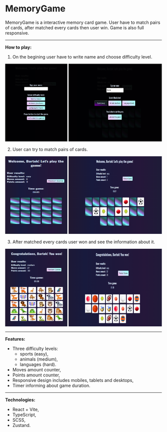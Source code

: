 # MemoryGame

MemoryGame is a interactive memory card game. User have to match pairs of cards, after matched every cards then user win. 
Game is also full responsive.

---



**How to play:**
1. On the begining user have to write name and choose difficulty level.

<img src="/src/assets/screenshots/Zrzut ekranu 2024-10-13 145659.png" width="200px" height="250px" alt="" />

<img src="/src/assets/screenshots/Zrzut ekranu 2024-10-13 145741.png" width="300px" height="250px" alt="" />

2. User can try to match pairs of cards.

<img src="/src/assets/screenshots/Zrzut ekranu 2024-10-13 145804.png" width="200px" height="250px" alt="" />

<img src="/src/assets/screenshots/Zrzut ekranu 2024-10-13 145849.png" width="300px" height="250px" alt="" />

3. After matched every cards user won and see the information about it.

<img src="/src/assets/screenshots/Zrzut ekranu 2024-10-13 163611.png" width="200px" height="250px" alt="" />

<img src="/src/assets/screenshots/Zrzut ekranu 2024-10-13 162136.png" width="300px" height="250px" alt="" />

---

**Features:**
- Three difficulty levels:
   - sports (easy),
   - animals (medium),
   - languages (hard).
- Moves amount counter,
- Points amount counter,
- Responsive design includes mobiles, tablets and desktops,
- Timer informing about game duration.


---

**Technologies:**
- React + Vite,
- TypeScript,
- SCSS,
- Zustand.

  

